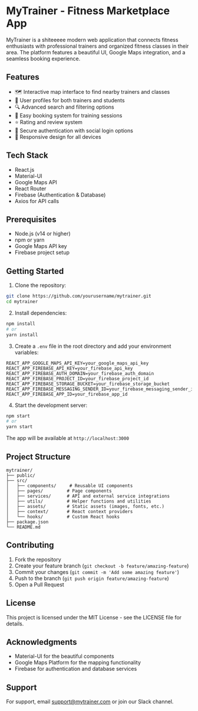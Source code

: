 # MyTrainer - Fitness Marketplace App

MyTrainer is a shiteeeee modern web application that connects fitness enthusiasts with professional trainers and organized fitness classes in their area. The platform features a beautiful UI, Google Maps integration, and a seamless booking experience.

## Features

- 🗺️ Interactive map interface to find nearby trainers and classes
- 👥 User profiles for both trainers and students
- 🔍 Advanced search and filtering options
- 📅 Easy booking system for training sessions
- ⭐ Rating and review system
- 🔐 Secure authentication with social login options
- 📱 Responsive design for all devices

## Tech Stack

- React.js
- Material-UI
- Google Maps API
- React Router
- Firebase (Authentication & Database)
- Axios for API calls

## Prerequisites

- Node.js (v14 or higher)
- npm or yarn
- Google Maps API key
- Firebase project setup

## Getting Started

1. Clone the repository:
```bash
git clone https://github.com/yourusername/mytrainer.git
cd mytrainer
```

2. Install dependencies:
```bash
npm install
# or
yarn install
```

3. Create a `.env` file in the root directory and add your environment variables:
```env
REACT_APP_GOOGLE_MAPS_API_KEY=your_google_maps_api_key
REACT_APP_FIREBASE_API_KEY=your_firebase_api_key
REACT_APP_FIREBASE_AUTH_DOMAIN=your_firebase_auth_domain
REACT_APP_FIREBASE_PROJECT_ID=your_firebase_project_id
REACT_APP_FIREBASE_STORAGE_BUCKET=your_firebase_storage_bucket
REACT_APP_FIREBASE_MESSAGING_SENDER_ID=your_firebase_messaging_sender_id
REACT_APP_FIREBASE_APP_ID=your_firebase_app_id
```

4. Start the development server:
```bash
npm start
# or
yarn start
```

The app will be available at `http://localhost:3000`

## Project Structure

```
mytrainer/
├── public/
├── src/
│   ├── components/     # Reusable UI components
│   ├── pages/         # Page components
│   ├── services/      # API and external service integrations
│   ├── utils/         # Helper functions and utilities
│   ├── assets/        # Static assets (images, fonts, etc.)
│   ├── context/       # React context providers
│   └── hooks/         # Custom React hooks
├── package.json
└── README.md
```

## Contributing

1. Fork the repository
2. Create your feature branch (`git checkout -b feature/amazing-feature`)
3. Commit your changes (`git commit -m 'Add some amazing feature'`)
4. Push to the branch (`git push origin feature/amazing-feature`)
5. Open a Pull Request

## License

This project is licensed under the MIT License - see the LICENSE file for details.

## Acknowledgments

- Material-UI for the beautiful components
- Google Maps Platform for the mapping functionality
- Firebase for authentication and database services

## Support

For support, email support@mytrainer.com or join our Slack channel.
